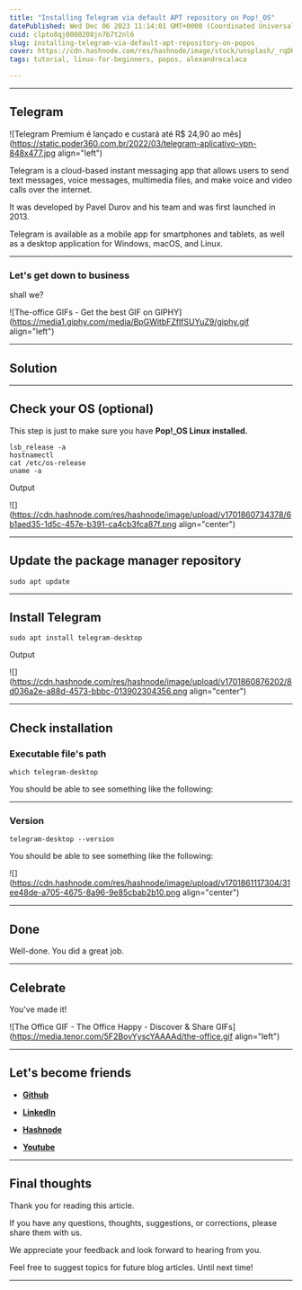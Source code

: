 ```yaml
---
title: "Installing Telegram via default APT repository on Pop!_OS"
datePublished: Wed Dec 06 2023 11:14:01 GMT+0000 (Coordinated Universal Time)
cuid: clpto8qj0000208jn7b7t2nl6
slug: installing-telegram-via-default-apt-repository-on-popos
cover: https://cdn.hashnode.com/res/hashnode/image/stock/unsplash/_rqDHdrKIJs/upload/648eab7ffe7da6394e0439db6e3cf45f.jpeg
tags: tutorial, linux-for-beginners, popos, alexandrecalaca

---
```


---

## Telegram

![Telegram Premium é lançado e custará até R$ 24,90 ao mês](https://static.poder360.com.br/2022/03/telegram-aplicativo-vpn-848x477.jpg align="left")

Telegram is a cloud-based instant messaging app that allows users to send text messages, voice messages, multimedia files, and make voice and video calls over the internet.

It was developed by Pavel Durov and his team and was first launched in 2013.

Telegram is available as a mobile app for smartphones and tablets, as well as a desktop application for Windows, macOS, and Linux.

---

### **Let's get down to business**

shall we?

![The-office GIFs - Get the best GIF on GIPHY](https://media1.giphy.com/media/BpGWitbFZflfSUYuZ9/giphy.gif align="left")

---

## Solution

---

## **Check your OS (optional)**

This step is just to make sure you have **Pop!\_OS Linux installed.**

```basic
lsb_release -a
hostnamectl
cat /etc/os-release
uname -a
```

Output

![](https://cdn.hashnode.com/res/hashnode/image/upload/v1701860734378/6b1aed35-1d5c-457e-b391-ca4cb3fca87f.png align="center")

---

## Update the package manager repository

```plaintext
sudo apt update
```

---

## Install Telegram

```plaintext
sudo apt install telegram-desktop
```

Output

![](https://cdn.hashnode.com/res/hashnode/image/upload/v1701860876202/8d036a2e-a88d-4573-bbbc-013902304356.png align="center")

---

## Check installation

### Executable file's path

```plaintext
which telegram-desktop
```

You should be able to see something like the following:

---

### Version

```plaintext
telegram-desktop --version
```

You should be able to see something like the following:

![](https://cdn.hashnode.com/res/hashnode/image/upload/v1701861117304/31ee48de-a705-4675-8a96-9e85cbab2b10.png align="center")

---

## Done

Well-done. You did a great job.

---

## **Celebrate**

You've made it!

![The Office GIF - The Office Happy - Discover & Share GIFs](https://media.tenor.com/5F2BovYyscYAAAAd/the-office.gif align="left")

---

## **Let's become friends**

* [**Github**](https://github.com/alexcalaca)
    
* [**LinkedIn**](https://linkedin.com/in/alexandrecalacaofficial)
    
* [**Hashnode**](https://hashnode.com/onboard?next=/@alexandrecalaca)
    
* [**Youtube**](https://www.youtube.com/@alexandrecalacaofficial)
    

---

## **Final thoughts**

Thank you for reading this article.

If you have any questions, thoughts, suggestions, or corrections, please share them with us.

We appreciate your feedback and look forward to hearing from you.

Feel free to suggest topics for future blog articles. Until next time!

---